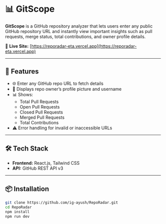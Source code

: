 # 📊 GitScope

**GitScope** is a GitHub repository analyzer that lets users enter any public GitHub repository URL and instantly view important insights such as pull requests, merge status, total contributions, and owner profile details.

🔗 **Live Site:** [https://reporadar-eta.vercel.app](https://reporadar-eta.vercel.app)

---

## 🚀 Features

- 🌐 Enter any GitHub repo URL to fetch details
- 👤 Displays repo owner’s profile picture and username
- 📊 Shows:
  - Total Pull Requests
  - Open Pull Requests
  - Closed Pull Requests
  - Merged Pull Requests
  - Total Contributions
- ⚠️ Error handling for invalid or inaccessible URLs

---

## 🛠️ Tech Stack

- **Frontend:** React.js, Tailwind CSS
- **API:** GitHub REST API v3

---

## 📦 Installation

```bash
git clone https://github.com/ig-ayush/RepoRadar.git
cd RepoRadar
npm install
npm run dev

